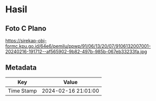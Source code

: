 # Hasil

## Foto C Plano

https://sirekap-obj-formc.kpu.go.id/64e6/pemilu/ppwp/91/06/13/20/07/9106132007001-20240216-191712--af565902-9b82-497b-985b-067eb33233fa.jpg


## Metadata

| Key        | Value               |
| ---------- | ------------------- |
| Time Stamp | 2024-02-16 21:01:00 |



